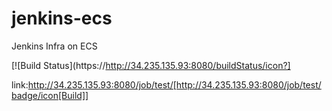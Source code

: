 # jenkins-ecs

Jenkins Infra on ECS

[![Build Status](https://http://34.235.135.93:8080/buildStatus/icon?]

link:http://34.235.135.93:8080/job/test/[http://34.235.135.93:8080/job/test/badge/icon[Build]]
